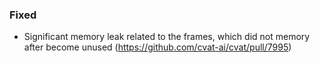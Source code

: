 ### Fixed

- Significant memory leak related to the frames, which did not memory after become unused
  (<https://github.com/cvat-ai/cvat/pull/7995>)
